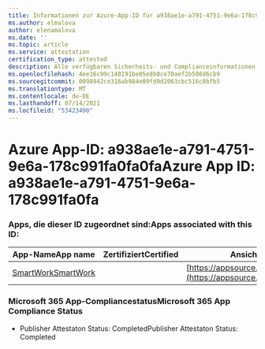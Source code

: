 ```yaml
---
title: Informationen zur Azure-App-ID für a938ae1e-a791-4751-9e6a-178c991fa0fa0fa
ms.author: elmalova
author: elenamalova
ms.date: ''
ms.topic: article
ms.service: attestation
certification_type: attested
description: Alle verfügbaren Sicherheits- und Complianceinformationen für a938ae1e-a791-4751-9e6a-178c991fa0fa0fa.
ms.openlocfilehash: 4ee16c99c148191be05e8b0ce70aef2b508d6cb9
ms.sourcegitcommit: 0098942ce316ab984e09fd9d2063cbc516c8bfb5
ms.translationtype: MT
ms.contentlocale: de-DE
ms.lasthandoff: 07/14/2021
ms.locfileid: "53423490"
---
```

# <a name="azure-app-id-a938ae1e-a791-4751-9e6a-178c991fa0fa"></a><span data-ttu-id="a58f6-103">Azure App-ID: a938ae1e-a791-4751-9e6a-178c991fa0fa0fa</span><span class="sxs-lookup"><span data-stu-id="a58f6-103">Azure App ID: a938ae1e-a791-4751-9e6a-178c991fa0fa</span></span>


### <a name="apps-associated-with-this-id"></a><span data-ttu-id="a58f6-104">Apps, die dieser ID zugeordnet sind:</span><span class="sxs-lookup"><span data-stu-id="a58f6-104">Apps associated with this ID:</span></span>
| <span data-ttu-id="a58f6-105">**App-Name**</span><span class="sxs-lookup"><span data-stu-id="a58f6-105">**App name**</span></span> | <span data-ttu-id="a58f6-106">**Zertifiziert**</span><span class="sxs-lookup"><span data-stu-id="a58f6-106">**Certified**</span></span> | <span data-ttu-id="a58f6-107">**Ansicht in AppSource**</span><span class="sxs-lookup"><span data-stu-id="a58f6-107">**View in AppSource**</span></span> |
|-|-|-|
| [<span data-ttu-id="a58f6-108">SmartWork</span><span class="sxs-lookup"><span data-stu-id="a58f6-108">SmartWork</span></span>](https://docs.microsoft.com/en-us/microsoft-365-app-certification/forward/WA200001149) |  | [https://appsource.microsoft.com/product/office/WA200001149](https://appsource.microsoft.com/product/office/WA200001149) |

### <a name="microsoft-365-app-compliance-status"></a><span data-ttu-id="a58f6-109">Microsoft 365 App-Compliancestatus</span><span class="sxs-lookup"><span data-stu-id="a58f6-109">Microsoft 365 App Compliance Status</span></span>
- <span data-ttu-id="a58f6-110">Publisher Attestaton Status: Completed</span><span class="sxs-lookup"><span data-stu-id="a58f6-110">Publisher Attestaton Status: Completed</span></span>
